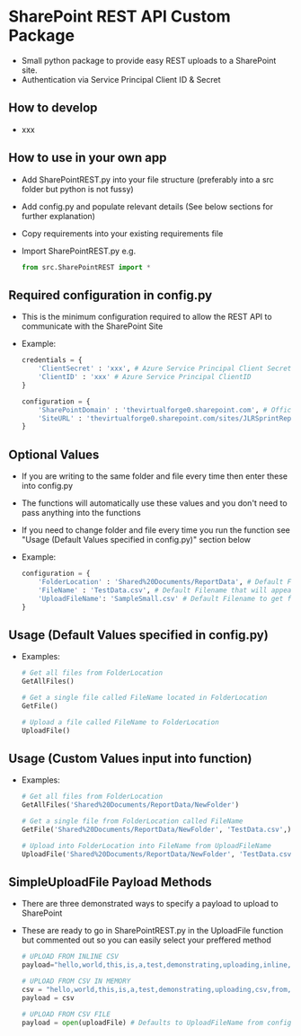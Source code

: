 # SharePoint REST API Custom Package
- Small python package to provide easy REST uploads to a SharePoint site.
- Authentication via Service Principal Client ID & Secret

## How to develop
- xxx

## How to use in your own app
- Add SharePointREST.py into your file structure (preferably into a src folder but python is not fussy)
- Add config.py and populate relevant details (See below sections for further explanation)
- Copy requirements into your existing requirements file
- Import SharePointREST.py e.g.

    ```python
    from src.SharePointREST import *
    ```

## Required configuration in config.py
- This is the minimum configuration required to allow the REST API to communicate with the SharePoint Site
- Example:

    ```python
    credentials = {
        'ClientSecret' : 'xxx', # Azure Service Principal Client Secret
        'ClientID' : 'xxx' # Azure Service Principal ClientID
    }

    configuration = {
        'SharePointDomain' : 'thevirtualforge0.sharepoint.com', # Office 365 Tenant Domain
        'SiteURL' : 'thevirtualforge0.sharepoint.com/sites/JLRSprintReport77/' # SharePoint Site Root URL
    }
    ```

## Optional Values
- If you are writing to the same folder and file every time then enter these into config.py 
- The functions will automatically use these values and you don't need to pass anything into the functions
- If you need to change folder and file every time you run the function see "Usage (Default Values specified in config.py)" section below
- Example:

    ```python
    configuration = {
        'FolderLocation' : 'Shared%20Documents/ReportData', # Default Foldername to Get\Upload File
        'FileName' : 'TestData.csv', # Default Filename that will appear on SharePoint site
        'UploadFileName': 'SampleSmall.csv' # Default Filename to get for upload
    }
    ```

## Usage (Default Values specified in config.py)
- Examples:

    ```python
    # Get all files from FolderLocation
    GetAllFiles()

    # Get a single file called FileName located in FolderLocation
    GetFile()

    # Upload a file called FileName to FolderLocation
    UploadFile()
    ```

## Usage (Custom Values input into function)
- Examples:

    ```python
    # Get all files from FolderLocation
    GetAllFiles('Shared%20Documents/ReportData/NewFolder')

    # Get a single file from FolderLocation called FileName
    GetFile('Shared%20Documents/ReportData/NewFolder', 'TestData.csv',)

    # Upload into FolderLocation into FileName from UploadFileName
    UploadFile('Shared%20Documents/ReportData/NewFolder', 'TestData.csv', 'SampleSmall.csv')
    ```

## SimpleUploadFile Payload Methods
- There are three demonstrated ways to specify a payload to upload to SharePoint
- These are ready to go in SharePointREST.py in the UploadFile function but commented out so you can easily select your preffered method

    ```python
    # UPLOAD FROM INLINE CSV
    payload="hello,world,this,is,a,test,demonstrating,uploading,inline,csv"

    # UPLOAD FROM CSV IN MEMORY
    csv = "hello,world,this,is,a,test,demonstrating,uploading,csv,from,memory"
    payload = csv

    # UPLOAD FROM CSV FILE
    payload = open(uploadFile) # Defaults to UploadFileName from config.py
    ```